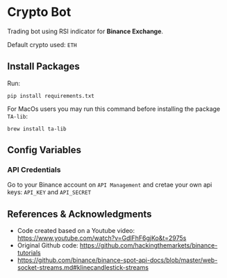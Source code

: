 # Crypto Bot
Trading bot using RSI indicator for **Binance Exchange**. 

Default crypto used: `ETH`

## Install Packages
Run:
```
pip install requirements.txt
```

For MacOs users you may run this command before installing the package `TA-lib`:
```
brew install ta-lib
```

## Config Variables
### API Credentials
Go to your Binance account on `API Management` and cretae your own api keys: `API_KEY` and `API_SECRET`

## References & Acknowledgments
- Code created based on a Youtube video: https://www.youtube.com/watch?v=GdlFhF6gjKo&t=2975s
- Original Github code: https://github.com/hackingthemarkets/binance-tutorials
- https://github.com/binance/binance-spot-api-docs/blob/master/web-socket-streams.md#klinecandlestick-streams
